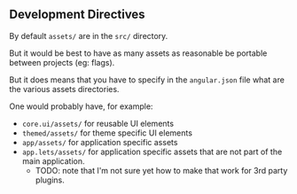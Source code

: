 ## Development Directives ##

By default `assets/` are in the `src/` directory.

But it would be best to have as many assets as reasonable
be portable between projects (eg: flags).

But it does means that you have to specify in the 
`angular.json` file what are the various assets 
directories. 

One would probably have, for example: 

* `core.ui/assets/` for reusable UI elements
* `themed/assets/` for theme specific UI elements
* `app/assets/` for application specific assets
* `app.lets/assets/` for application specific assets that are not part of the main application.
  * TODO: note that I'm not sure yet how to make that work for 3rd party plugins.
